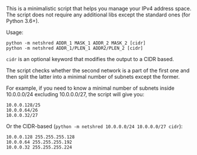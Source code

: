 This is a minimalistic script that helps you manage your IPv4 address space.
The script does not require any additional libs except the standard ones (for Python 3.6+).

Usage:

    python -m netshred ADDR_1 MASK_1 ADDR_2 MASK_2 [cidr]
    python -m netshred ADDR_1/PLEN_1 ADDR2/PLEN_2 [cidr]

`cidr` is an optional keyword that modifies the output to a CIDR based.

The script checks whether the second network is a part of the first one and then split the latter into a minimal number of subnets except the former.

For example, if you need to know a minimal number of subnets inside 10.0.0.0/24 excluding 10.0.0.0/27, the script will give you:

    10.0.0.128/25
    10.0.0.64/26
    10.0.0.32/27

Or the CIDR-based (`python -m netshred 10.0.0.0/24 10.0.0.0/27 cidr`):

    10.0.0.128 255.255.255.128
    10.0.0.64 255.255.255.192
    10.0.0.32 255.255.255.224
